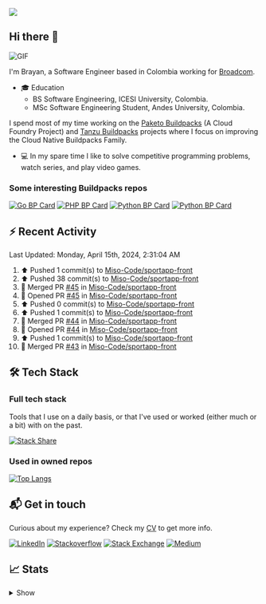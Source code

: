 ![](https://komarev.com/ghpvc/?username=brayanhenao&color=red&base=1574)

## Hi there 👋

<img alt="GIF" src="https://i.pinimg.com/originals/e4/26/70/e426702edf874b181aced1e2fa5c6cde.gif" />  


I'm Brayan, a Software Engineer based in Colombia working for [Broadcom](https://www.broadcom.com/).

- 🎓 Education
  - BS Software Engineering, ICESI University, Colombia.
  - MSc Software Engineering Student, Andes University, Colombia.

I spend most of my time working on the [Paketo Buildpacks](https://paketo.io/) (A Cloud Foundry Project)
and [Tanzu Buildpacks](https://tanzu.vmware.com/components/buildpacks) projects where I focus on improving the Cloud
Native Buildpacks Family.

- 💻 In my spare time I like to solve competitive programming problems, watch series, and play video games.

### Some interesting Buildpacks repos

[![Go BP Card](https://github-readme-stats.vercel.app/api/pin/?username=paketo-buildpacks&repo=go&show_owner=true)](https://github.com/paketo-buildpacks/go)
[![PHP BP Card](https://github-readme-stats.vercel.app/api/pin/?username=paketo-buildpacks&repo=php&show_owner=true)](https://github.com/paketo-buildpacks/php)
[![Python BP Card](https://github-readme-stats.vercel.app/api/pin/?username=cloudfoundry&repo=python-buildpack&show_owner=true)](https://github.com/cloudfoundry/python-buildpack)
[![Python BP Card](https://github-readme-stats.vercel.app/api/pin/?username=cloudfoundry&repo=nodejs-buildpack&show_owner=true)](https://github.com/cloudfoundry/nodejs-buildpack)

## ⚡️ Recent Activity

<!--RECENT_ACTIVITY:last_update-->
Last Updated: Monday, April 15th, 2024, 2:31:04 AM
<!--RECENT_ACTIVITY:last_update_end-->

<!--RECENT_ACTIVITY:start-->
1. ⬆️ Pushed 1 commit(s) to [Miso-Code/sportapp-front](https://github.com/Miso-Code/sportapp-front)<br>
2. ⬆️ Pushed 38 commit(s) to [Miso-Code/sportapp-front](https://github.com/Miso-Code/sportapp-front)<br>
3. 🎉 Merged PR [#45](https://github.com/Miso-Code/sportapp-front/pull/45) in [Miso-Code/sportapp-front](https://github.com/Miso-Code/sportapp-front)<br>
4. 💪 Opened PR [#45](https://github.com/Miso-Code/sportapp-front/pull/45) in [Miso-Code/sportapp-front](https://github.com/Miso-Code/sportapp-front)<br>
5. ⬆️ Pushed 0 commit(s) to [Miso-Code/sportapp-front](https://github.com/Miso-Code/sportapp-front)<br>
6. ⬆️ Pushed 1 commit(s) to [Miso-Code/sportapp-front](https://github.com/Miso-Code/sportapp-front)<br>
7. 🎉 Merged PR [#44](https://github.com/Miso-Code/sportapp-front/pull/44) in [Miso-Code/sportapp-front](https://github.com/Miso-Code/sportapp-front)<br>
8. 💪 Opened PR [#44](https://github.com/Miso-Code/sportapp-front/pull/44) in [Miso-Code/sportapp-front](https://github.com/Miso-Code/sportapp-front)<br>
9. ⬆️ Pushed 1 commit(s) to [Miso-Code/sportapp-front](https://github.com/Miso-Code/sportapp-front)<br>
10. 🎉 Merged PR [#43](https://github.com/Miso-Code/sportapp-front/pull/43) in [Miso-Code/sportapp-front](https://github.com/Miso-Code/sportapp-front)<br>
<!--RECENT_ACTIVITY:end-->

## 🛠 Tech Stack

### Full tech stack

Tools that I use on a daily basis, or that I've used or worked (either much or a bit) with on the past.

[![Stack Share](https://img.shields.io/badge/Stack%20Share-0690FA.svg?&style=for-the-badge&logo=stackshare&logoColor=white)](https://stackshare.io/bhenao6/mystack)

### Used in owned repos

[![Top Langs](https://github-readme-stats.vercel.app/api/top-langs/?username=brayanhenao&layout=compact&langs_count=10)](https://github.com/anuraghazra/github-readme-stats)

## 📬 Get in touch

Curious about my experience? Check my [CV](resources/Brayan%20Henao%20CV.pdf) to get more info.

[![LinkedIn](https://img.shields.io/badge/linkedin-%230077B5.svg?&style=for-the-badge&logo=linkedin&logoColor=white)](https://www.linkedin.com/in/bhenao6/)
[![Stackoverflow](https://img.shields.io/badge/-F58025.svg?&style=for-the-badge&logo=stackoverflow&logoColor=white)](https://stackoverflow.com/users/5371842/brayan-henao)
[![Stack Exchange](https://img.shields.io/badge/-1E5397.svg?&style=for-the-badge&logo=stackexchange)](https://stackexchange.com/users/7008058/brayan-henao)
[![Medium](https://img.shields.io/badge/medium-%2312100E.svg?&style=for-the-badge&logo=medium&logoColor=white)](https://medium.com/@bhenao6)

## 📈 Stats

<details>
  <summary>Show</summary>

[![Brayan's github stats](https://github-readme-stats.vercel.app/api?username=brayanhenao&count_private=true&show_icons=true&theme=vue-dark)](https://github.com/anuraghazra/github-readme-stats)

<!--START_SECTION:waka-->
![Code Time](http://img.shields.io/badge/Code%20Time-413%20hrs%2055%20mins-blue)

![Lines of code](https://img.shields.io/badge/From%20Hello%20World%20I%27ve%20Written-350%20Thousand%20lines%20of%20code-blue)

**🐱 My GitHub Data** 

> 🏆 19 Contributions in the Year 2023
 > 
> 📦 356.5 kB Used in GitHub's Storage 
 > 
> 💼 Opted to Hire
 > 
> 📜 71 Public Repositories 
 > 
> 🔑 20 Private Repositories  
 > 
**I Mostly Code in Java** 

```text
Java                     14 repos            ██████░░░░░░░░░░░░░░░░░░░   25.93% 
Go                       10 repos            ████░░░░░░░░░░░░░░░░░░░░░   18.52% 
JavaScript               8 repos             ███░░░░░░░░░░░░░░░░░░░░░░   14.81% 
TypeScript               7 repos             ███░░░░░░░░░░░░░░░░░░░░░░   12.96% 
HTML                     5 repos             ██░░░░░░░░░░░░░░░░░░░░░░░   9.26%

```



 Last Updated on 03/01/2023 02:11:29 UTC
<!--END_SECTION:waka-->
</details>
